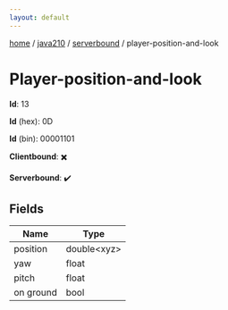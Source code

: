 ```yaml
---
layout: default
---
```


[home](/)  /  [java210](/protocol/java210)  /  [serverbound](/protocol/java210/serverbound)  /  player-position-and-look

# Player-position-and-look

**Id**: 13

**Id** (hex): 0D

**Id** (bin): 00001101

**Clientbound**: ✖️

**Serverbound**: ✔️

## Fields

Name | Type
---|---
position | double&lt;xyz&gt;
yaw | float
pitch | float
on ground | bool

